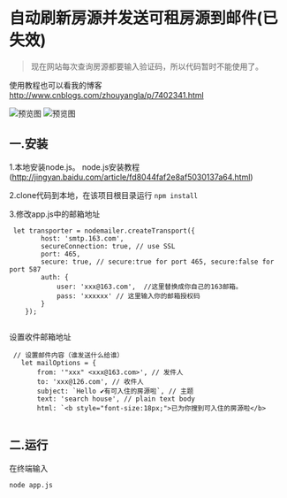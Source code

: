 # 自动刷新房源并发送可租房源到邮件(已失效)

>现在网站每次查询房源都要输入验证码，所以代码暂时不能使用了。

使用教程也可以看我的博客 http://www.cnblogs.com/zhouyangla/p/7402341.html 

![预览图](http://opgxmtsvs.bkt.clouddn.com/934644-20170818173029459-369460812.png)
![预览图](http://opgxmtsvs.bkt.clouddn.com/934644-20170818173212006-1642455094.png)

## 一.安装
1.本地安装node.js。 node.js安装教程(http://jingyan.baidu.com/article/fd8044faf2e8af5030137a64.html)

2.clone代码到本地，在该项目根目录运行
``` npm install ```

3.修改app.js中的邮箱地址
```
 let transporter = nodemailer.createTransport({
        host: 'smtp.163.com',
        secureConnection: true, // use SSL
        port: 465,
        secure: true, // secure:true for port 465, secure:false for port 587
        auth: {
            user: 'xxx@163.com',  //这里替换成你自己的163邮箱。
            pass: 'xxxxxx' // 这里输入你的邮箱授权码 
        }
    });
    
 ```
 设置收件邮箱地址
 
 ```
  // 设置邮件内容（谁发送什么给谁）
    let mailOptions = {
        from: '"xxx" <xxx@163.com>', // 发件人
        to: 'xxx@126.com', // 收件人
        subject: `Hello ✔有可入住的房源啦`, // 主题
        text: 'search house', // plain text body
        html: `<b style="font-size:18px;">已为你搜到可入住的房源啦</b>
        
 ```


## 二.运行

在终端输入

``` node app.js ```
